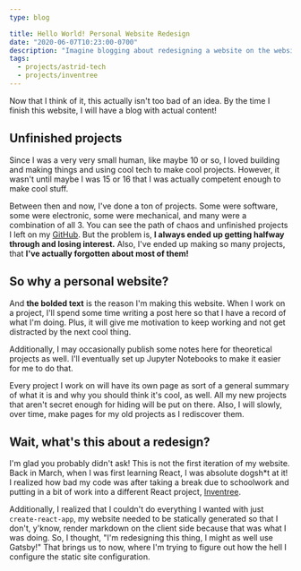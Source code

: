 ```yaml
---
type: blog

title: Hello World! Personal Website Redesign
date: "2020-06-07T10:23:00-0700"
description: "Imagine blogging about redesigning a website on the website that you're redesigning before it's even complete. Imagine how dumb and pointlessly meta that would be."
tags:
  - projects/astrid-tech
  - projects/inventree
---
```


Now that I think of it, this actually isn't too bad of an idea. By the time I finish this website, I will have a blog with actual content!

## Unfinished projects

Since I was a very very small human, like maybe 10 or so, I loved building and making things and using cool tech to make cool projects. However, it wasn't until maybe I was 15 or 16 that I was actually competent enough to make cool stuff.

Between then and now, I've done a ton of projects. Some were software, some were electronic, some were mechanical, and many were a combination of all 3. You can see the path of chaos and unfinished projects I left on my [GitHub](https://github.com/Plenglin?tab=repositories). But the problem is, **I always ended up getting halfway through and losing interest.** Also, I've ended up making so many projects, that **I've actually forgotten about most of them!**

## So why a personal website?

And **the bolded text** is the reason I'm making this website. When I work on a project, I'll spend some time writing a post here so that I have a record of what I'm doing. Plus, it will give me motivation to keep working and not get distracted by the next cool thing.

Additionally, I may occasionally publish some notes here for theoretical projects as well. I'll eventually set up Jupyter Notebooks to make it easier for me to do that.

Every project I work on will have its own page as sort of a general summary of what it is and why you should think it's cool, as well. All my new projects that aren't secret enough for hiding will be put on there. Also, I will slowly, over time, make pages for my old projects as I rediscover them.

## Wait, what\'s this about a redesign?

I'm glad you probably didn't ask! This is not the first iteration of my website. Back in March, when I was first learning React, I was absolute dogsh\*t at it! I realized how bad my code was after taking a break due to schoolwork and putting in a bit of work into a different React project, [Inventree](/projects/inventree).

Additionally, I realized that I couldn't do everything I wanted with just `create-react-app`, my website needed to be statically generated so that I don't, y'know, render markdown on the client side because that was what I was doing. So, I thought, "I'm redesigning this thing, I might as well use Gatsby!" That brings us to now, where I'm trying to figure out how the hell I configure the static site configuration.
